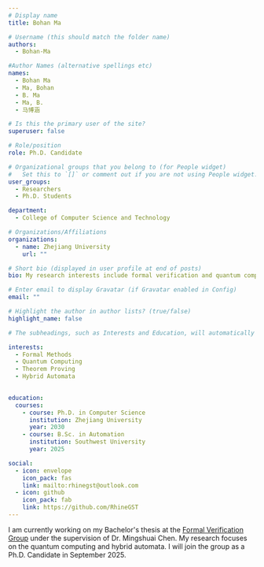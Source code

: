 ```yaml
---
# Display name
title: Bohan Ma

# Username (this should match the folder name)
authors:
  - Bohan-Ma

#Author Names (alternative spellings etc)
names:
  - Bohan Ma
  - Ma, Bohan
  - B. Ma
  - Ma, B.
  - 马博涵

# Is this the primary user of the site?
superuser: false

# Role/position
role: Ph.D. Candidate

# Organizational groups that you belong to (for People widget)
#   Set this to `[]` or comment out if you are not using People widget.
user_groups:
  - Researchers
  - Ph.D. Students

department:
  - College of Computer Science and Technology

# Organizations/Affiliations
organizations:
  - name: Zhejiang University
    url: ""

# Short bio (displayed in user profile at end of posts)
bio: My research interests include formal verification and quantum computing.

# Enter email to display Gravatar (if Gravatar enabled in Config)
email: ""

# Highlight the author in author lists? (true/false)
highlight_name: false

# The subheadings, such as Interests and Education, will automatically translate depending on the language chosen in `config.yaml`. To customize the subheading text, see the Language page in the docs.

interests:
  - Formal Methods
  - Quantum Computing
  - Theorem Proving
  - Hybrid Automata
  

education:
  courses:
    - course: Ph.D. in Computer Science
      institution: Zhejiang University
      year: 2030
    - course: B.Sc. in Automation
      institution: Southwest University
      year: 2025

social:
  - icon: envelope
    icon_pack: fas
    link: mailto:rhinegst@outlook.com
  - icon: github
    icon_pack: fab
    link: https://github.com/RhineGST
---
```


I am currently working on my Bachelor's thesis at the [Formal Verification Group](/) under the supervision of Dr. Mingshuai Chen. My research focuses on the quantum computing and hybrid automata. I will join the group as a Ph.D. Candidate in September 2025.
